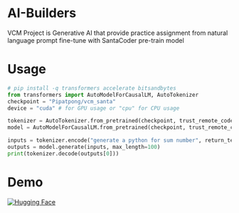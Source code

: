# AI-Builders
VCM Project is Generative AI that provide practice assignment from natural language prompt fine-tune with SantaCoder pre-train model

# Usage
```python
# pip install -q transformers accelerate bitsandbytes
from transformers import AutoModelForCausalLM, AutoTokenizer
checkpoint = "Pipatpong/vcm_santa"
device = "cuda" # for GPU usage or "cpu" for CPU usage

tokenizer = AutoTokenizer.from_pretrained(checkpoint, trust_remote_code=True)
model = AutoModelForCausalLM.from_pretrained(checkpoint, trust_remote_code=True, device_map="auto", load_in_8bit=True)

inputs = tokenizer.encode("generate a python for sum number", return_tensors="pt")
outputs = model.generate(inputs, max_length=100)
print(tokenizer.decode(outputs[0]))
```
# Demo
[![Hugging Face](https://huggingface.co/button.svg)](https://huggingface.co/spaces/Pipatpong/VCM_Demo)
